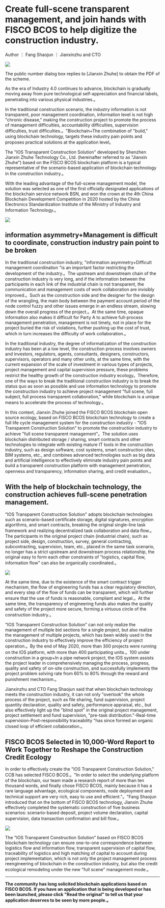 # Create full-scene transparent management, and join hands with FISCO BCOS to help digitize the construction industry.

Author ： Fang Shaojun ｜ Jianxinzhu and CTO

![](../../../images/articles/application_construction_industry_digitalization_jianxinzhuhe/IMG_5276.PNG)

The public number dialog box replies to [Jianxin Zhuhe] to obtain the PDF of the scheme.

As the era of Industry 4.0 continues to advance, blockchain is gradually moving away from pure technological self-appreciation and financial labels, penetrating into various physical industries.。

In the traditional construction scenario, the industry information is not transparent, poor management coordination, information level is not high "chronic disease," making the construction project to promote the process of management difficulties, accountability difficulties, supervision difficulties, trust difficulties.。"Blockchain+The combination of "build," using blockchain technology, targets these industry pain points and proposes practical solutions at the application level。

The "IOS Transparent Construction Solution" developed by Shenzhen Jianxin Zhuhe Technology Co., Ltd. (hereinafter referred to as "Jianxin Zhuhe") based on the FISCO BCOS blockchain platform is a typical representative of the scenario-based application of blockchain technology in the construction industry.。

With the leading advantage of the full-scene management model, the solution was selected as one of the first officially designated applications of the blockchain service network BSN, and won the crown at the 4th China Blockchain Development Competition in 2020 hosted by the China Electronics Standardization Institute of the Ministry of Industry and Information Technology.。

![](../../../images/articles/application_construction_industry_digitalization_jianxinzhuhe/IMG_5277.JPG)

## information asymmetry+Management is difficult to coordinate, construction industry pain point to be broken

In the traditional construction industry, "information asymmetry+Difficult management coordination "is an important factor restricting the development of the industry.。The upstream and downstream chain of the construction industry is very long, and if the information between the participants in each link of the industrial chain is not transparent, the communication and management costs of work collaboration are invisibly improved.。Such as the construction side and the designer for the design of the wrangling, the main body between the payment account period of the node control fuzzy and other issues emerge in an endless stream, slowing down the overall progress of the project.。At the same time, opaque information also makes it difficult for Party A to achieve full-process management penetration, management is not timely, not in place for the project buried the risk of violations, further pushing up the cost of trust, which in turn increases the difficulty of work collaboration.。

In the traditional industry, the degree of informatization of the construction industry has been at a low level, the construction process involves owners and investors, regulators, agents, consultants, designers, constructors, supervisors, operators and many other units, at the same time, with the current expansion of the scale of investment in various types of projects, project management and capital supervision pressure, these problems restrict the healthy growth of the construction industry ecology。Therefore, one of the ways to break the traditional construction industry is to break the status quo as soon as possible and use information technology to promote the construction industry to achieve project management "full scene, full subject, full process transparent collaboration," while blockchain is a unique means to accelerate the process of technology.。

In this context, Jianxin Zhuhe joined the FISCO BCOS blockchain open source ecology, based on FISCO BCOS blockchain technology to create a full life cycle management system for the construction industry - "IOS Transparent Construction Solution" to promote the construction industry to achieve "full scene transparent management"。The solution uses blockchain distributed storage / sharing, smart contracts and other technologies to integrate with existing mature IT tools in the construction industry, such as design software, cost systems, smart construction sites, BIM systems, etc., and combines advanced technologies such as big data and artificial intelligence to effectively eliminate industry pain points and build a transparent construction platform with management penetration, openness and transparency, information sharing, and credit evaluation.。

## With the help of blockchain technology, the construction achieves full-scene penetration management.

"IOS Transparent Construction Solution" adopts blockchain technologies such as scenario-based certificate storage, digital signatures, encryption algorithms, and smart contracts, breaking the original single-line task framework and realizing decentralized task collaboration and data flow.。The participants in the original project chain (industrial chain), such as project side, design, construction, survey, general contracting, subcontracting, supervision, team, etc., placed in the same task scenario, no longer has a strict upstream and downstream process relationship, the original easy to form each other constraints of "logistics, capital flow, information flow" can also be organically coordinated.。

![](../../../images/articles/application_construction_industry_digitalization_jianxinzhuhe/IMG_5278.PNG)

At the same time, due to the existence of the smart contract trigger mechanism, the flow of engineering funds has a clear regulatory direction, and every step of the flow of funds can be transparent, which will further ensure that the use of funds is reasonable, compliant and legal.。At the same time, the transparency of engineering funds also makes the quality and safety of the project more secure, forming a virtuous circle of the construction industry.。

"IOS Transparent Construction Solution" can not only realize the management of multiple bid sections for a single project, but also realize the management of multiple projects, which has been widely used in the construction industry to effectively improve the efficiency of project operation.。By the end of May 2020, more than 300 projects were running on the IOS platform, with more than 400 participating units.。100 under construction in a group+In a pipe network project, the IOS system assists the project leader in comprehensively managing the process, progress, quality and safety of on-site construction, and successfully implements the project problem solving rate from 60% to 80% through the reward and punishment mechanism.。

Jianxinzhu and CTO Fang Shaojun said that when blockchain technology meets the construction industry, it can not only "overlook" the whole process of the project, such as file sharing, fund supervision, project quantity declaration, quality and safety, performance appraisal, etc., but also effectively light up the "blind spot" in the original project management, project settlement and fund supervision, "pre-task distribution."-Real-time supervision-Post-responsibility traceability "has since formed an organic closed loop of efficient collaboration.。

## FISCO BCOS Selected in 10,000-Word Report to Work Together to Reshape the Construction Credit Ecology

In order to effectively create the "IOS Transparent Construction Solution," CCB has selected FISCO BCOS.。"In order to select the underlying platform of the blockchain, our team made a research report of more than ten thousand words, and finally chose FISCO BCOS, mainly because it has a rare language advantage, ecological components, node deployment and technical support are very rich, easy to use and efficient."。"Fang Shaojun introduced that on the bottom of FISCO BCOS technology, Jianxin Zhuhe effectively completed the systematic construction of five business scenarios: scenario-based deposit, project volume declaration, capital supervision, data transaction confirmation and bill flow.。

![](../../../images/articles/application_construction_industry_digitalization_jianxinzhuhe/IMG_5279.PNG)

The "IOS Transparent Construction Solution" based on FISCO BCOS blockchain technology can ensure one-to-one correspondence between logistics flow and information flow, transparent supervision of capital flow, traceability of logistics and high matching of capital to account during project implementation, which is not only the project management process reengineering of blockchain in the construction industry, but also the credit ecological remodeling under the new "full scene" management mode.。

------

**The community has long solicited blockchain applications based on FISCO BCOS. If you have an application that is being developed or has been launched, please click "Read the original" to tell us that your application deserves to be seen by more people.。**